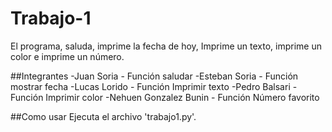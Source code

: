 # Trabajo-1
 El programa, saluda, imprime la fecha de hoy, Imprime un texto, imprime un color e imprime un número.

##Integrantes
-Juan Soria - Función saludar
-Esteban Soria - Función mostrar fecha
-Lucas Lorido - Función Imprimir texto
-Pedro Balsari - Función Imprimir color
-Nehuen Gonzalez Bunin - Función Número favorito

##Como usar
Ejecuta el archivo 'trabajo1.py'.

